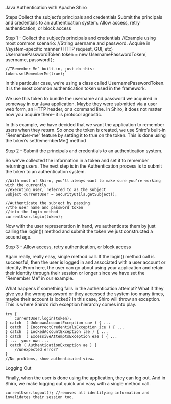 Java Authentication with Apache Shiro

Steps
Collect the subject’s principals and credentials
Submit the principals and credentials to an authentication system.
Allow access, retry authentication, or block access

Step 1 - Collect the subject’s principals and credentials
    //Example using most common scenario: 
    //String username and password.  Acquire in 
    //system-specific manner (HTTP request, GUI, etc)
    UsernamePasswordToken token = new 
    UsernamePasswordToken( username, password );

    //”Remember Me” built-in, just do this: 
    token.setRememberMe(true);


In this particular case, we’re using a class called UsernamePasswordToken. It is the most common authentication token used in the framework.

We use this token to bundle the username and password we acquired in someway in our Java application. Maybe they were submitted via a user web form, an HTTP header, or a command line. In Shiro, it does not matter how you acquire them– it is protocol agnostic.

In this example, we have decided that we want the application to remember users when they return. So once the token is created, we use Shiro’s built-in “Remember-me” feature by setting it to true on the token. This is done using the token’s setRememberMe() method


Step 2 - Submit the principals and credentials to an authentication system.

So we’ve collected the information in a token and set it to remember returning users. The next step is in the Authentication 
process is to submit the token to an authentication system. 


    //With most of Shiro, you'll always want to make sure you're working with the currently 
    //executing user, referred to as the subject 
    Subject currentUser = SecurityUtils.getSubject();

    //Authenticate the subject by passing 
    //the user name and password token 
    //into the login method 
    currentUser.login(token);


Now with the user representation in hand, we authenticate them by just calling the login()) method and submit the token we just constructed a second ago.

Step 3 - Allow access, retry authentication, or block access

Again really, really easy, single method call. If the login() method call is successful, then the user is logged in and associated with a user account or identity. From here, the user can go about using your application and retain their identity through their session or longer since we have set the “Remember Me” in our example.

What happens if something fails in the authentication attempt? What if they give you the wrong password or they accessed the system too many times, maybe their account is locked? In this case, Shiro will throw an exception. This is where Shiro’s rich exception hierarchy comes into play.

    try {
        currentUser.login(token);
    } catch  ( UnknownAccountException uae ) { ...
    } catch  ( IncorrectCredentialsException ice ) { ...
    } catch  ( LockedAccountException lae ) { ...
    } catch  ( ExcessiveAttemptsException eae ) { ...
    } ...  your own ...
    } catch ( AuthenticationException ae ) {
        //unexpected error?
    }
    //No problems, show authenticated view…

Logging Out

Finally, when the user is done using the application, they can log out. And in Shiro, we make logging out quick and easy with a single method call.

    currentUser.logout(); //removes all identifying information and invalidates their session too.
